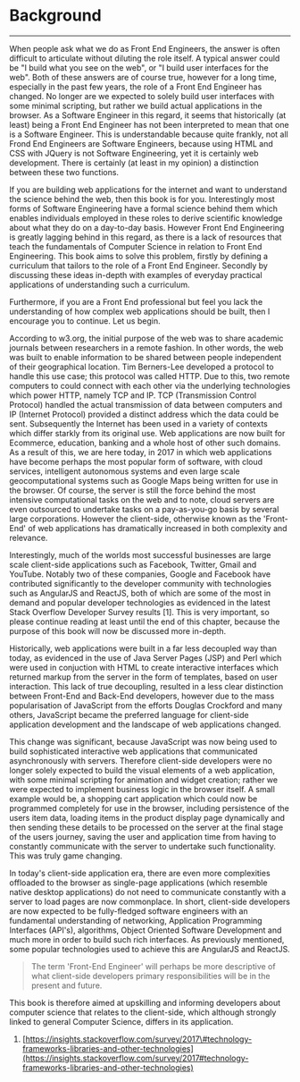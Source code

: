 # Background

---

When people ask what we do as Front End Engineers, the answer is often difficult to articulate without diluting the role itself. A typical answer could be "I build what you see on the web", or "I build user interfaces for the web". Both of these answers are of course true, however for a long time, especially in the past few years, the role of a Front End Engineer has changed. No longer are we expected to solely build user interfaces with some minimal scripting, but rather we build actual applications in the browser. As a Software Engineer in this regard, it seems that historically \(at least\) being a Front End Engineer has not been interpreted to mean that one is a Software Engineer. This is understandable because quite frankly, not all Frond End Engineers are Software Engineers, because using HTML and CSS with JQuery is not Software Engineering, yet it is certainly web development. There is certainly \(at least in my opinion\) a distinction between these two functions.

If you are building web applications for the internet and want to understand the science behind the web, then this book is for you. Interestingly most forms of Software Engineering have a formal science behind them which enables individuals employed in these roles to derive scientific knowledge about what they do on a day-to-day basis. However Front End Engineering is greatly lagging behind in this regard, as there is a lack of resources that teach the fundamentals of Computer Science in relation to Front End Engineering. This book aims to solve this problem, firstly by defining a curriculum that tailors to the role of a Front End Engineer. Secondly by discussing these ideas in-depth with examples of everyday practical applications of understanding such a curriculum.

Furthermore, if you are a Front End professional but feel you lack the understanding of how complex web applications should be built, then I encourage you to continue. Let us begin.

According to w3.org, the initial purpose of the web was to share academic journals between researchers in a remote fashion. In other words, the web was built to enable information to be shared between people independent of their geographical location. Tim Berners-Lee developed a protocol to handle this use case; this protocol was called HTTP. Due to this,  two remote computers to could connect with each other via the underlying technologies which power HTTP, namely TCP and IP. TCP \(Transmission Control Protocol\) handled the actual transmission of data between computers and IP \(Internet Protocol\) provided a distinct address which the data could be sent. Subsequently the Internet has been used in a variety of contexts which differ starkly from its original use. Web applications are now built for Ecommerce, education, banking and a whole host of other such domains. As a result of this, we are here today, in 2017 in which web applications have become perhaps the most popular form of software, with cloud services, intelligent autonomous systems and even large scale geocomputational systems such as Google Maps being written for use in the browser. Of course, the server is still the force behind the most intensive computational tasks on the web and to note, cloud servers are even outsourced to undertake tasks on a pay-as-you-go basis by several large corporations. However the client-side, otherwise known as the 'Front-End' of web applications has dramatically increased in both complexity and relevance.

Interestingly, much of the worlds most successful businesses are large scale client-side applications such as Facebook, Twitter, Gmail and YouTube. Notably two of these companies, Google and Facebook have contributed significantly to the developer community with technologies such as AngularJS and ReactJS, both of which are some of the most in demand and popular developer technologies as evidenced in the latest Stack Overflow Developer Survey results \[1\]. This is very important, so please continue reading at least until the end of this chapter, because the purpose of this book will now be discussed more in-depth.

Historically, web applications were built in a far less decoupled way than today, as evidenced in the use of Java Server Pages \(JSP\) and Perl which were used in conjuction with HTML to create interactive interfaces which returned markup from the server in the form of templates, based on user interaction. This lack of true decoupling, resulted in a less clear distinction between Front-End and Back-End developers, however due to the mass popularisation of JavaScript from the efforts Douglas Crockford and many others, JavaScript became the preferred language for client-side application development and the landscape of web applications changed.

This change was significant, because JavaScript was now being used to build sophisticated interactive web applications that communicated asynchronously with servers. Therefore client-side developers were no longer solely expected to build the visual elements of a web application, with some minimal scripting for animation and widget creation; rather we were expected to implement business logic in the browser itself. A small example would be, a shopping cart application which could now be programmed completely for use in the browser, including persistence of the users item data, loading items in the product display page dynamically and then sending these details to be processed on the server at the final stage of the users journey, saving the user and application time from having to constantly communicate with the server to undertake such functionality. This was truly game changing.

In today's client-side application era, there are even more complexities offloaded to the browser as single-page applications \(which resemble native desktop applications\) do not need to communicate constantly with a server to load pages are now commonplace. In short, client-side developers are now expected to be fully-fledged software engineers with an fundamental understanding of networking, Application Programming Interfaces \(API's\), algorithms, Object Oriented Software Development and much more in order to build such rich interfaces. As previously mentioned, some popular technologies used to achieve this are AngularJS and ReactJS.

> The term 'Front-End Engineer' will perhaps be more descriptive of what client-side developers primary responsibilities will be in the present and future.

This book is therefore aimed at upskilling and informing developers about computer science that relates to the client-side, which although strongly linked to general Computer Science, differs in its application.

1. [https://insights.stackoverflow.com/survey/2017\#technology-frameworks-libraries-and-other-technologies](https://insights.stackoverflow.com/survey/2017#technology-frameworks-libraries-and-other-technologies)



